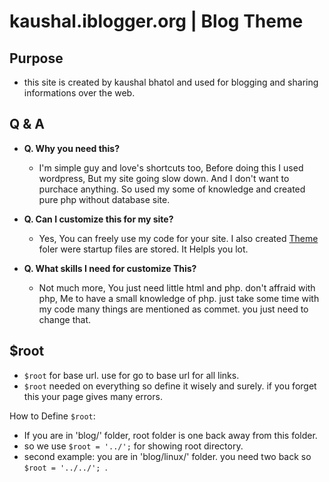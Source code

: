 # kaushal.iblogger.org | Blog Theme

## Purpose

* this site is created by kaushal bhatol and used for blogging and sharing informations over the web.

## Q & A

* __Q. Why you need this?__
  * I'm simple guy and love's shortcuts too, Before doing this I used wordpress, But my site going slow down. And I don't want to purchace anything. So used my some of knowledge and created pure php without database site.

* __Q. Can I customize this for my site?__
  * Yes, You can freely use my code for your site. I  also created [Theme](Theme/) foler were startup files are stored. It Helpls you lot.

* __Q. What skills I need for customize This?__
  * Not much more, You just need little html and php. don't affraid with php, Me to have a small knowledge of php. just take some time with my code many things are mentioned as commet. you just need to change that.

## $root

* `$root` for base url. use for go to base url for all links.
* `$root` needed on everything so define it wisely and surely. if you forget this your page gives many errors.

How to Define `$root`:

* If you are in 'blog/' folder, root folder is one back away from this folder.
* so we use `$root = '../';` for showing root directory.
* second example: you are in 'blog/linux/' folder. you need two back so `$root = '../../'; `.
